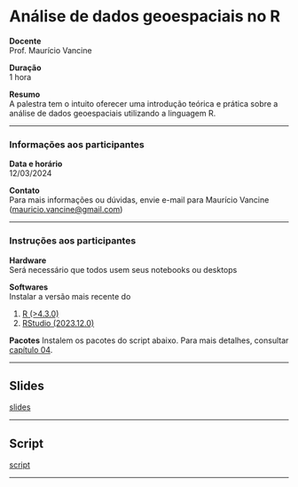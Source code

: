 # Análise de dados geoespaciais no R

**Docente**  
Prof. Maurício Vancine

**Duração**  
1 hora

**Resumo**  
A palestra tem o intuito oferecer uma introdução teórica e prática sobre a análise de dados geoespaciais utilizando a linguagem R.

---

### Informações aos participantes

**Data e horário**  
12/03/2024

**Contato**  
Para mais informações ou dúvidas, envie e-mail para Maurício Vancine (mauricio.vancine@gmail.com)

---

### Instruções aos participantes

**Hardware**  
Será necessário que todos usem seus notebooks ou desktops

**Softwares**  
Instalar a versão mais recente do 

1. [R (>4.3.0)](https://www.r-project.org)
2. [RStudio (2023.12.0)](https://www.rstudio.com)

**Pacotes**
Instalem os pacotes do script abaixo. Para mais detalhes, consultar [capítulo 04](https://analises-ecologicas.com/cap4.html#pacotes-1).

---

## Slides

[slides](https://mauriciovancine.github.io/talk-r-geospatial/01_slides/slides.html#/)

---

## Script

[script](https://github.com/mauriciovancine/talk-r-geospatial/blob/main/02_script/script.R)

---
